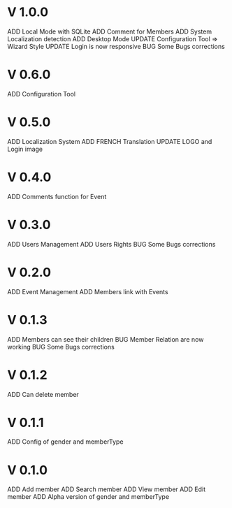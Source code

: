 # V 1.0.0
ADD     Local Mode with SQLite
ADD     Comment for Members
ADD     System Localization detection
ADD     Desktop Mode
UPDATE  Configuration Tool => Wizard Style
UPDATE  Login is now responsive
BUG     Some Bugs corrections

# V 0.6.0
ADD     Configuration Tool

# V 0.5.0
ADD     Localization System
ADD     FRENCH Translation
UPDATE  LOGO and Login image

# V 0.4.0
ADD     Comments function for Event

# V 0.3.0
ADD     Users Management
ADD     Users Rights
BUG     Some Bugs corrections

# V 0.2.0
ADD     Event Management
ADD     Members link with Events

# V 0.1.3
ADD     Members can see their children
BUG     Member Relation are now working
BUG     Some Bugs corrections

# V 0.1.2
ADD     Can delete member

# V 0.1.1
ADD     Config of gender and memberType

# V 0.1.0
ADD     Add member
ADD     Search member
ADD     View member
ADD     Edit member
ADD     Alpha version of gender and memberType